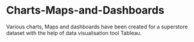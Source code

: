 # Charts-Maps-and-Dashboards
Various charts, Maps and dashboards have been created for a superstore dataset with the help of data visualisation tool Tableau.
